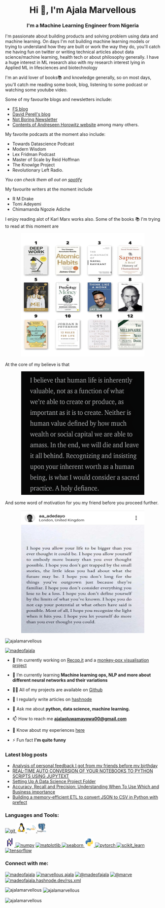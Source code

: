 <h1 align="center">Hi 👋, I'm Ajala Marvellous</h1>
<h3 align="center"> I'm a Machine Learning Engineer from Nigeria
  </h3>
 I'm passionate about building products and solving problem using data and machine learning. On days I'm not building machine learning models or trying to understand how they are built or work the way they do, you'll catch me having fun on twitter or writing technical articles about data science/machine learning, health tech or about philosophy generally. I have a huge interest in ML research also with my research interest lying in Applied ML in lifesciences and biotechnology


I'm an avid lover of books📚 and knowledge generally, so on most days, you'll catch me reading some book, blog, listening to some podcast or watching some youtube video.

Some of my favourite blogs and newsletters include:
* [FS blog](https://fs.blog/)
* [David Perell's blog](https://perell.com/)
* [Not Boring Newsletter](https://notboring.co)
* [Contents of Andreseen Horowitz website](https://a16z.com/content/)
among many others.

My favorite podcasts at the moment also include:
* Towards Datascience Podcast
* Modern Wisdom
* Lex Fridman Podcast
* Master of Scale by Reid Hoffman
* The Knowlge Project
* Revolutionary Left Radio.

_You can check them all out on [spotify](https://spotify.com/)_

My favourite writers at the moment include
* R M Drake
* Tomi Adeyemi 
* Chimamanda Ngozie Adiche

I enjoy reading alot of Karl Marx works also. Some of the books 📚 I'm trying to read at this moment are
<p align="center">
<img src=images/books.jpg alt="Some books 📚 I'm reading at the moment" width="400" height="400">
</p>
At the core of my believe is that
<p align="center">
<img src=images/belief.png alt="core belief about life" width="400" height="400">
</p>

And some word of motivation for you my friend before you proceed further.
<p align="center">
<img src=images/motivation.png alt="Some word of advice" width=400" height="400">
</p>
          
<p align="left"> <img src="https://komarev.com/ghpvc/?username=ajalamarvellous&label=Profile%20views&color=0e75b6&style=flat" alt="ajalamarvellous" /> </p>

<p align="left"> 
  <a href="https://twitter.com/madeofajala" target="blank"><img src="https://img.shields.io/twitter/follow/madeofajala?logo=twitter&style=for-the-badge" alt="madeofajala" /></a>
</p>

- 🔭 I’m currently working on [Recop.it](https://www.github.com/ajalamarvellous/recop.it) and a [monkey-pox visualisation project](https://www.github.com/ajalamarvellous/monkey-pox-project)

- 🌱 I’m currently learning **Machine learning ops, NLP and more about different neural networks and their variations**

- 👨‍💻 All of my projects are available on [Github](https://github.com/ajalamarvellous?tab=repositories)

- 📝 I regularly write articles on [hashnode](https://madeofajala.hashnode.dev)

- 💬 Ask me about **python, data science, machine learning.**

- 📫 How to reach me **ajalaoluwamayowa00@gmail.com**

- 📄 Know about my experiences [here](https://drive.google.com/file/d/1JXK0w2GpcEtt_wutG-OFMsrI4PwGILfi/view?usp=sharing)

- ⚡ Fun fact **I'm quite funny**

### Latest blog posts
<!-- BLOG-POST-LIST:START -->
- [Analysis of personal feedback I got from my friends before my birthday](https://madeofajala.hashnode.dev/analysis-of-personal-feedback-i-got-from-my-friends-before-my-birthday)
- [REAL-TIME AUTO CONVERSION OF YOUR NOTEBOOKS TO PYTHON SCRIPTS USING JUPYTEXT](https://madeofajala.hashnode.dev/real-time-auto-conversion-of-your-notebooks-to-python-scripts-using-jupytext)
- [Setting Up A Data Science Project Folder](https://madeofajala.hashnode.dev/setting-up-a-data-science-project-folder)
- [Accuracy, Recall and Precision: Understanding When To Use Which and Business importance](https://madeofajala.hashnode.dev/accuracy-recall-and-precision-understanding-when-to-use-which-and-business-importance)
- [Building a memory-efficient ETL to convert JSON to CSV in Python with prefect](https://madeofajala.hashnode.dev/building-a-memory-efficient-etl-to-convert-json-to-csv-in-python-with-prefect)
<!-- BLOG-POST-LIST:END -->


<h3 align="left">Languages and Tools:</h3>
<p align="left"> <a href="https://git-scm.com/" target="_blank" rel="noreferrer"> <img src="https://www.vectorlogo.zone/logos/git-scm/git-scm-icon.svg" alt="git" width="30" height="30"/> </a> <a href="https://www.linux.org/" target="_blank" rel="noreferrer"> <img src="https://raw.githubusercontent.com/devicons/devicon/master/icons/linux/linux-original.svg" alt="linux" width="30" height="30"/> </a> <a href="https://www.mysql.com/" target="_blank" rel="noreferrer"> <img src="https://raw.githubusercontent.com/devicons/devicon/master/icons/mysql/mysql-original-wordmark.svg" alt="mysql" width="30" height="30"/> </a> <a href="https://www.postgresql.org" target="_blank" rel="noreferrer"> <img src="https://raw.githubusercontent.com/devicons/devicon/master/icons/postgresql/postgresql-original-wordmark.svg" alt="postgresql" width="30" height="30"/> <p align="left"> <a href="https://pandas.pydata.org/" target="_blank" rel="noreferrer"> <img src="https://raw.githubusercontent.com/devicons/devicon/2ae2a900d2f041da66e950e4d48052658d850630/icons/pandas/pandas-original.svg" alt="pandas" width="30" height="30"/> <a href="https://numpy.org/" target="_blank" rel="noreferrer"> <img src="https://user-images.githubusercontent.com/67586773/105040771-43887300-5a88-11eb-9f01-bee100b9ef22.png" alt="numpy" width="30" height="30"/></a> </a> <a href="https://www.matplotlib.org" target="_blank" rel="noreferrer"> <img src="https://upload.wikimedia.org/wikipedia/commons/thumb/0/01/Created_with_Matplotlib-logo.svg/1024px-Created_with_Matplotlib-logo.svg.png" alt="matplotlib" width="30" height="30"/> </a> <a href="https://seaborn.pydata.org/" target="_blank" rel="noreferrer"> <img src="https://seaborn.pydata.org/_images/logo-tall-lightbg.svg" alt="seaborn" width="30" height="30"/> </a> <a href="https://www.python.org" target="_blank" rel="noreferrer"> <img src="https://raw.githubusercontent.com/devicons/devicon/master/icons/python/python-original.svg" alt="python" width="30" height="30"/> </a> <a href="https://pytorch.org/" target="_blank" rel="noreferrer"> <img src="https://www.vectorlogo.zone/logos/pytorch/pytorch-icon.svg" alt="pytorch" width="30" height="30"/> </a> <a href="https://scikit-learn.org/" target="_blank" rel="noreferrer"> <img src="https://upload.wikimedia.org/wikipedia/commons/0/05/Scikit_learn_logo_small.svg" alt="scikit_learn" width="30" height="30"/> </a> <a href="https://www.tensorflow.org" target="_blank" rel="noreferrer"> <img src="https://www.vectorlogo.zone/logos/tensorflow/tensorflow-icon.svg" alt="tensorflow" width="30" height="30"/> </a> </p>


<h3 align="left">Connect with me:</h3>
<p align="left">
<a href="https://twitter.com/madeofajala" target="blank"><img align="center" src="https://img.shields.io/badge/twitter-blue?logo=twitter&style=for-the-badge" alt="madeofajala"/></a>
<a href="https://linkedin.com/in/marvellousajala" target="blank"><img align="center" src="https://img.shields.io/badge/linkedin-blue?logo=linkedin&style=for-the-badge" alt="marvellous ajala" /></a>
<a href="https://instagram.com/madeofajala" target="blank"><img align="center" src="https://img.shields.io/badge/Instagram-orange?logo=instagram&style=for-the-badge" alt="@madeofajala"/></a>
<a href="https://hashnode.com/@marve" target="blank"><img align="center" src="https://img.shields.io/badge/hashnode-blue?logo=hashnode&style=for-the-badge" alt="@marve" /></a>
<a href="/madeofajala.hashnode.dev/rss.xml" target="blank"><img align="center" src="https://raw.githubusercontent.com/rahuldkjain/github-profile-readme-generator/master/src/images/icons/Social/rss.svg" alt="madeofajala.hashnode.dev/rss.xml" height="30" width="40" /></a>
</p>


<p><img align="left" src="https://github-readme-stats.vercel.app/api/top-langs?username=ajalamarvellous&show_icons=true&locale=en&layout=compact" alt="ajalamarvellous" /></p>

<p>&nbsp;<img align="center" src="https://github-readme-stats.vercel.app/api?username=ajalamarvellous&show_icons=true&locale=en" alt="ajalamarvellous" /></p>

<p><img align="center" src="https://github-readme-streak-stats.herokuapp.com/?user=ajalamarvellous&" alt="ajalamarvellous" /></p>

